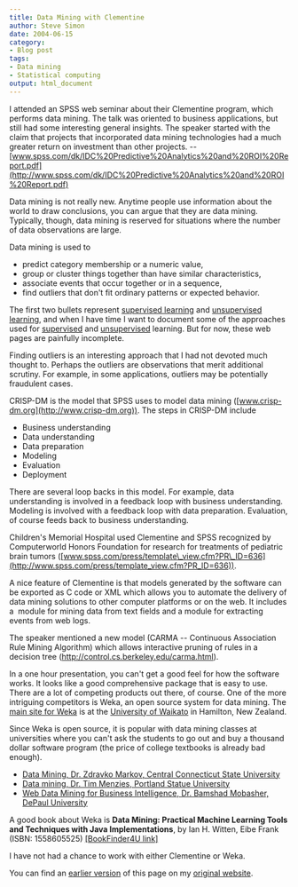 ```yaml
---
title: Data Mining with Clementine
author: Steve Simon
date: 2004-06-15
category:
- Blog post
tags:
- Data mining
- Statistical computing
output: html_document
---
```

I attended an SPSS web seminar about their Clementine program, which
performs data mining. The talk was oriented to business applications,
but still had some interesting general insights. The speaker started
with the claim that projects that incorporated data mining technologies
had a much greater return on investment than other projects. \--
[www.spss.com/dk/IDC%20Predictive%20Analytics%20and%20ROI%20Report.pdf](http://www.spss.com/dk/IDC%20Predictive%20Analytics%20and%20ROI%20Report.pdf)

Data mining is not really new. Anytime people use information about the
world to draw conclusions, you can argue that they are data mining.
Typically, though, data mining is reserved for situations where the
number of data observations are large.

Data mining is used to

-   predict category membership or a numeric value,
-   group or cluster things together than have similar characteristics,
-   associate events that occur together or in a sequence,
-   find outliers that don\'t fit ordinary patterns or expected
    behavior.

The first two bullets represent [supervised
learning](http://en.wikipedia.org/wiki/Supervised_learning) and
[unsupervised
learning](http://en.wikipedia.org/wiki/Unsupervised_learning), and when
I have time I want to document some of the approaches used for
[supervised](../model/arraySupervisedLearning.htm) and
[unsupervised](../model/arrayUnsupervisedLearning.htm) learning. But for
now, these web pages are painfully incomplete.

Finding outliers is an interesting approach that I had not devoted much
thought to. Perhaps the outliers are observations that merit additional
scrutiny. For example, in some applications, outliers may be potentially
fraudulent cases.

CRISP-DM is the model that SPSS uses to model data mining
([www.crisp-dm.org](http://www.crisp-dm.org)). The steps in CRISP-DM
include

-   Business understanding
-   Data understanding
-   Data preparation
-   Modeling
-   Evaluation
-   Deployment

There are several loop backs in this model. For example, data
understanding is involved in a feedback loop with business
understanding. Modeling is involved with a feedback loop with data
preparation. Evaluation, of course feeds back to business understanding.

Children\'s Memorial Hospital used Clementine and SPSS recognized by
Computerworld Honors Foundation for research for treatments of pediatric
brain tumors
([www.spss.com/press/template\_view.cfm?PR\_ID=636](http://www.spss.com/press/template_view.cfm?PR_ID=636)).

A nice feature of Clementine is that models generated by the software
can be exported as C code or XML which allows you to automate the
delivery of data mining solutions to other computer platforms or on the
web. It includes a  module for mining data from text fields and a module
for extracting events from web logs.

The speaker mentioned a new model (CARMA \-- Continuous Association Rule
Mining Algorithm) which allows interactive pruning of rules in a
decision tree (<http://control.cs.berkeley.edu/carma.html>).

In a one hour presentation, you can\'t get a good feel for how the
software works. It looks like a good comprehensive package that is easy
to use. There are a lot of competing products out there, of course. One
of the more intriguing competitors is Weka, an open source system for
data mining. The [main site for
Weka](http://www.cs.waikato.ac.nz/ml/weka/) is at the [University of
Waikato](http://www.waikato.ac.nz/) in Hamilton, New Zealand.

Since Weka is open source, it is popular with data mining classes at
universities where you can\'t ask the students to go out and buy a
thousand dollar software program (the price of college textbooks is
already bad enough).

-   [Data Mining, Dr. Zdravko Markov, Central Connecticut State
    University](http://www.cs.ccsu.edu/~markov/ccsu_courses/DataMining.html)
-   [Data mining, Dr. Tim Menzies, Portland Statue
    University](http://menzies.us/dm.html)
-   [Web Data Mining for Business Intelligence, Dr. Bamshad Mobasher,
    DePaul
    University](http://maya.cs.depaul.edu/~classes/ect584/index.html)

A good book about Weka is **Data Mining: Practical Machine Learning
Tools and Techniques with Java Implementations**, by Ian H. Witten, Eibe
Frank (ISBN: 1558605525) [\[BookFinder4U
link\]](http://www.bookfinder4u.com/detail/1558605525.html)

I have not had a chance to work with either Clementine or Weka.

You can find an [earlier version](http://www.pmean.com/04/datamining.html) of this page on my [original website](http://www.pmean.com/original_site.html).
